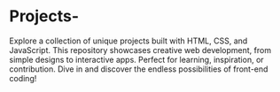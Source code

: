 # Projects-
Explore a collection of unique projects built with HTML, CSS, and JavaScript. This repository showcases creative web development, from simple designs to interactive apps. Perfect for learning, inspiration, or contribution. Dive in and discover the endless possibilities of front-end coding!
